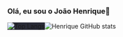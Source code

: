 ### Olá, eu sou o João Henrique👋

<div style="display: flex;">
  <img src="https://github-readme-stats.vercel.app/api/top-langs/?username=HenriqueArgolo&layout=compact" alt="Top Langs" style="background-color: rgb(40, 42, 54);" />
  <img src="https://github-readme-stats.vercel.app/api?username=HenriqueArgolo&show_icons=true&theme=dracula" alt="Henrique GitHub stats" />
</div>

